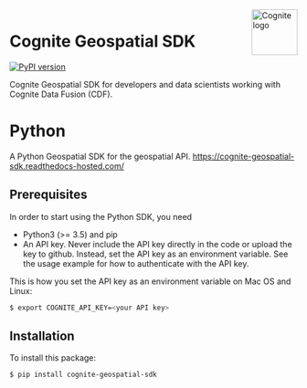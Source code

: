 <a href="https://cognite.com/">
    <img src="https://github.com/cognitedata/cognite-python-docs/blob/master/img/cognite_logo.png" alt="Cognite logo" title="Cognite" align="right" height="80" />
</a>

Cognite Geospatial SDK
==========================
[![PyPI version](https://badge.fury.io/py/cognite-geospatial-sdk.svg)](https://pypi.org/project/cognite-geospatial-sdk/)

Cognite Geospatial SDK for developers and data scientists working with Cognite Data Fusion (CDF).

# Python

A Python Geospatial SDK for the geospatial API. https://cognite-geospatial-sdk.readthedocs-hosted.com/

## Prerequisites
In order to start using the Python SDK, you need
- Python3 (>= 3.5) and pip
- An API key. Never include the API key directly in the code or upload the key to github. Instead, set the API key as an environment variable. See the usage example for how to authenticate with the API key.

This is how you set the API key as an environment variable on Mac OS and Linux:
```bash
$ export COGNITE_API_KEY=<your API key>
```

## Installation
To install this package:
```bash
$ pip install cognite-geospatial-sdk
```
